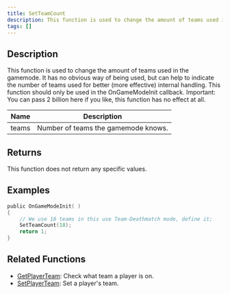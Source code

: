 ```yaml
---
title: SetTeamCount
description: This function is used to change the amount of teams used in the gamemode.
tags: []
---
```


## Description

This function is used to change the amount of teams used in the gamemode. It has no obvious way of being used, but can help to indicate the number of teams used for better (more effective) internal handling. This function should only be used in the OnGameModeInit callback. Important: You can pass 2 billion here if you like, this function has no effect at all.

| Name  | Description                         |
| ----- | ----------------------------------- |
| teams | Number of teams the gamemode knows. |

## Returns

This function does not return any specific values.

## Examples

```c
public OnGameModeInit( )
{
    // We use 18 teams in this use Team-Deathmatch mode, define it;
    SetTeamCount(18);
    return 1;
}
```

## Related Functions

- [GetPlayerTeam](GetPlayerTeam): Check what team a player is on.
- [SetPlayerTeam](SetPlayerTeam): Set a player's team.
